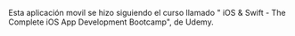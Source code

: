 Esta aplicación movil se hizo siguiendo el curso llamado "
iOS & Swift - The Complete iOS App Development Bootcamp", de Udemy.